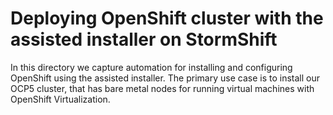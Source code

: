 # Deploying OpenShift cluster with the assisted installer on StormShift

In this directory we capture automation for installing and configuring OpenShift using the assisted installer.
The primary use case is to install our OCP5 cluster, that has bare metal nodes for running virtual machines with OpenShift Virtualization.



